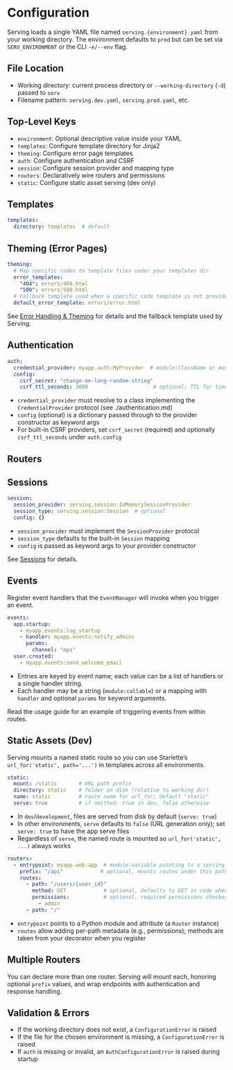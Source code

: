 # Configuration

Serving loads a single YAML file named `serving.{environment}.yaml` from your working directory. The environment defaults to `prod` but can be set via `SERV_ENVIRONMENT` or the CLI `-e/--env` flag.

## File Location

- Working directory: current process directory or `--working-directory` (`-d`) passed to `serv`
- Filename pattern: `serving.dev.yaml`, `serving.prod.yaml`, etc.

## Top-Level Keys

- `environment`: Optional descriptive value inside your YAML
- `templates`: Configure template directory for Jinja2
- `theming`: Configure error page templates
- `auth`: Configure authentication and CSRF
- `session`: Configure session provider and mapping type
- `routers`: Declaratively wire routers and permissions
 - `static`: Configure static asset serving (dev only)

## Templates

```yaml
templates:
  directory: templates  # default
```

## Theming (Error Pages)

```yaml
theming:
  # Map specific codes to template files under your templates dir
  error_templates:
    "404": errors/404.html
    "500": errors/500.html
  # Fallback template used when a specific code template is not provided
  default_error_template: errors/error.html
```

See [Error Handling & Theming](error-handling.md) for details and the fallback template used by Serving.

## Authentication

```yaml
auth:
  credential_provider: myapp.auth:MyProvider  # module:ClassName or module:attribute
  config:
    csrf_secret: "change-me-long-random-string"
    csrf_ttl_seconds: 3600                     # optional; TTL for time-bound CSRF tokens
```

- `credential_provider` must resolve to a class implementing the `CredentialProvider` protocol (see ./authentication.md)
- `config` (optional) is a dictionary passed through to the provider constructor as keyword args
- For built-in CSRF providers, set `csrf_secret` (required) and optionally `csrf_ttl_seconds` under `auth.config`

## Routers

## Sessions

```yaml
session:
  session_provider: serving.session:InMemorySessionProvider
  session_type: serving.session:Session  # optional
  config: {}
```

- `session_provider` must implement the `SessionProvider` protocol
- `session_type` defaults to the built-in `Session` mapping
- `config` is passed as keyword args to your provider constructor

See [Sessions](sessions.md) for details.

## Events

Register event handlers that the `EventManager` will invoke when you trigger an event.

```yaml
events:
  app.startup:
    - myapp.events:log_startup
    - handler: myapp.events:notify_admins
      params:
        channel: "ops"
  user.created:
    - myapp.events:send_welcome_email
```

- Entries are keyed by event name; each value can be a list of handlers or a single handler string.
- Each handler may be a string (`module:callable`) or a mapping with `handler` and optional `params` for keyword arguments.

Read the usage guide for an example of triggering events from within routes.

## Static Assets (Dev)

Serving mounts a named static route so you can use Starlette’s `url_for('static', path='...')` in templates across all environments.

```yaml
static:
  mount: /static       # URL path prefix
  directory: static    # folder on disk (relative to working dir)
  name: static         # route name for url_for; default "static"
  serve: true          # if omitted: true in dev, false otherwise
```

- In `dev`/`development`, files are served from disk by default (`serve: true`)
- In other environments, `serve` defaults to `false` (URL generation only); set `serve: true` to have the app serve files
- Regardless of `serve`, the named route is mounted so `url_for('static', ...)` always works

```yaml
routers:
  - entrypoint: myapp.web:app  # module:variable pointing to a serving.router.Router instance
    prefix: "/api"            # optional, mounts routes under this path
    routes:
      - path: "/users/{user_id}"
        method: GET            # optional, defaults to GET in code when declaring
        permissions:           # optional, required permissions checked by your provider
          - admin
      - path: "/"
```

- `entrypoint` points to a Python module and attribute (a `Router` instance)
- `routes` allow adding per-path metadata (e.g., permissions); methods are taken from your decorator when you register

## Multiple Routers

You can declare more than one router. Serving will mount each, honoring optional `prefix` values, and wrap endpoints with authentication and response handling.

## Validation & Errors

- If the working directory does not exist, a `ConfigurationError` is raised
- If the file for the chosen environment is missing, a `ConfigurationError` is raised
- If `auth` is missing or invalid, an `AuthConfigurationError` is raised during startup
